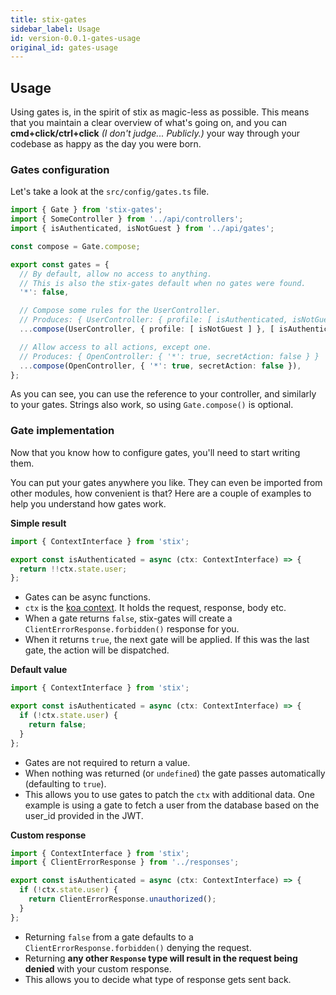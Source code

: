 ```yaml
---
title: stix-gates
sidebar_label: Usage
id: version-0.0.1-gates-usage
original_id: gates-usage
---
```


## Usage

Using gates is, in the spirit of stix as magic-less as possible. This means that you maintain a clear overview of what's going on, and you can **cmd+click/ctrl+click** _(I don't judge... Publicly.)_ your way through your codebase as happy as the day you were born.

### Gates configuration

Let's take a look at the `src/config/gates.ts` file.

```ts
import { Gate } from 'stix-gates';
import { SomeController } from '../api/controllers';
import { isAuthenticated, isNotGuest } from '../api/gates';

const compose = Gate.compose;

export const gates = {
  // By default, allow no access to anything.
  // This is also the stix-gates default when no gates were found.
  '*': false,

  // Compose some rules for the UserController.
  // Produces: { UserController: { profile: [ isAuthenticated, isNotGuest ] } }
  ...compose(UserController, { profile: [ isNotGuest ] }, [ isAuthenticated ]),

  // Allow access to all actions, except one.
  // Produces: { OpenController: { '*': true, secretAction: false } }
  ...compose(OpenController, { '*': true, secretAction: false }),
};
```

As you can see, you can use the reference to your controller, and similarly to your gates. Strings also work, so using `Gate.compose()` is optional.

### Gate implementation

Now that you know how to configure gates, you'll need to start writing them.

You can put your gates anywhere you like. They can even be imported from other modules, how convenient is that? Here are a couple of examples to help you understand how gates work.

**Simple result**

```ts
import { ContextInterface } from 'stix';

export const isAuthenticated = async (ctx: ContextInterface) => {
  return !!ctx.state.user;
};
```

- Gates can be async functions.
- `ctx` is the [koa context](https://koajs.com/#context). It holds the request, response, body etc.
- When a gate returns `false`, stix-gates will create a `ClientErrorResponse.forbidden()` response for you.
- When it returns `true`, the next gate will be applied. If this was the last gate, the action will be dispatched.

**Default value**

```ts
import { ContextInterface } from 'stix';

export const isAuthenticated = async (ctx: ContextInterface) => {
  if (!ctx.state.user) {
    return false;
  }
};
```

- Gates are not required to return a value.
- When nothing was returned (or `undefined`) the gate passes automatically (defaulting to `true`).
- This allows you to use gates to patch the `ctx` with additional data. One example is using a gate to fetch a user from the database based on the user_id provided in the JWT.

**Custom response**

```ts
import { ContextInterface } from 'stix';
import { ClientErrorResponse } from '../responses';

export const isAuthenticated = async (ctx: ContextInterface) => {
  if (!ctx.state.user) {
    return ClientErrorResponse.unauthorized();
  }
};
```

- Returning `false` from a gate defaults to a `ClientErrorResponse.forbidden()` denying the request.
- Returning **any other `Response` type will result in the request being denied** with your custom response.
- This allows you to decide what type of response gets sent back.

